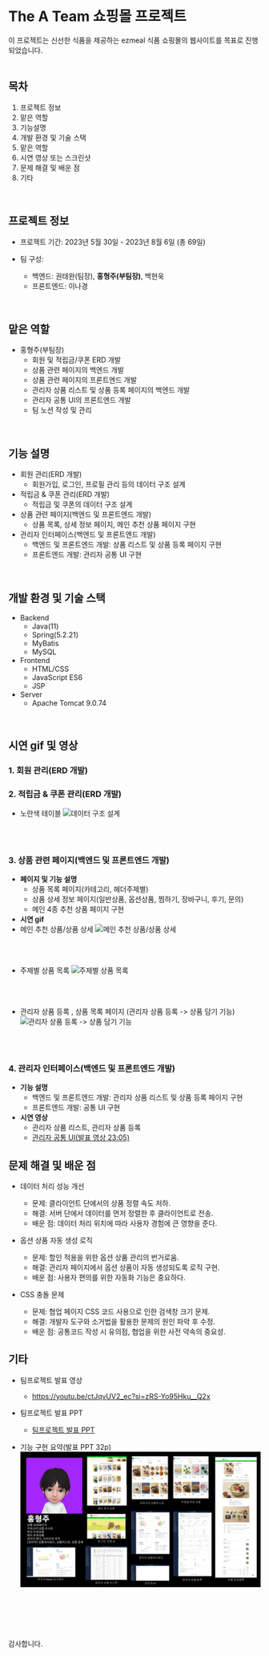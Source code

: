 

# The A Team 쇼핑몰 프로젝트

이 프로젝트는 신선한 식품을 제공하는 ezmeal 식품 쇼핑몰의 웹사이트를 목표로 진행되었습니다.
<br>
<br>

## 목차
1. 프로젝트 정보
2. 맡은 역할
3. 기능설명
4. 개발 환경 및 기술 스택
5. 맡은 역할
6. 시연 영상 또는 스크린샷
7. 문제 해결 및 배운 점
8. 기타
<br>

## 프로젝트 정보
- 프로젝트 기간: 2023년 5월 30일 - 2023년 8월 6일 (총 69일)

- 팀 구성: 
  - 백엔드: 권태완(팀장), **홍형주(부팀장)**, 백현욱
  - 프론트엔드: 이나경
<br>

## 맡은 역할

- 홍형주(부팀장)
  - 회원 및 적립금/쿠폰 ERD 개발
  - 상품 관련 페이지의 백엔드 개발
  - 상품 관련 페이지의 프론트엔드 개발
  - 관리자 상품 리스트 및 상품 등록 페이지의 백엔드 개발
  - 관리자 공통 UI의 프론트엔드 개발
  - 팀 노션 작성 및 관리
<br>

## 기능 설명

- 회원 관리(ERD 개발)
  - 회원가입, 로그인, 프로필 관리 등의 데이터 구조 설계
- 적립금 & 쿠폰 관리(ERD 개발)
  - 적립금 및 쿠폰의 데이터 구조 설계
- 상품 관련 페이지(백엔드 및 프론트엔드 개발)
  - 상품 목록, 상세 정보 페이지, 메인 추천 상품 페이지 구현
- 관리자 인터페이스(백엔드 및 프론트엔드 개발)
  - 백엔드 및 프론트엔드 개발: 상품 리스트 및 상품 등록 페이지 구현
  - 프론트엔드 개발: 관리자 공통 UI 구현
<br>


## 개발 환경 및 기술 스택
- Backend
  - Java(11)
  - Spring(5.2.21)
  - MyBatis
  - MySQL
- Frontend
  - HTML/CSS
  - JavaScript ES6
  - JSP
- Server
  - Apache Tomcat 9.0.74
<br>



## 시연 gif 및 영상

### 1. 회원 관리(ERD 개발)
### 2. 적립금 & 쿠폰 관리(ERD 개발)
 - 노란색 테이블
![데이터 구조 설계](readme_src/ezmeal_ERD.png)
<br>
<br>

### 3. 상품 관련 페이지(백엔드 및 프론트엔드 개발)
- **페이지 및 기능 설명**
  - 상품 목록 페이지(카테고리, 헤더주제별)
  - 상품 상세 정보 페이지(일반상품, 옵션상품, 찜하기, 장바구니, 후기, 문의)
  - 메인 4종 추천 상품 페이지 구현
- **시연 gif**
- 메인 추천 상품/상품 상세
![메인 추천 상품/상품 상세](readme_src/MainRecommendedProductAndDetails.gif)
<br>
<br>

- 주제별 상품 목록
![주제별 상품 목록](readme_src/ListOfProductsBySubject.gif)
<br>
<br>

- 관리자 상품 등록 , 상품 목록 페이지 (관리자 상품 등록 -> 상품 담기 기능)
![관리자 상품 등록 -> 상품 담기 기능](readme_src/ManagerProductRegistration.gif)
<br>
<br>


### 4. 관리자 인터페이스(백엔드 및 프론트엔드 개발)
- **기능 설명**
  - 백엔드 및 프론트엔드 개발: 관리자 상품 리스트 및 상품 등록 페이지 구현
  - 프론트엔드 개발: 공통 UI 구현
- **시연 영상**
  - 관리자 상품 리스트, 관리자 상품 등록
  - [관리자 공통 UI(발표 영상 23:05)](https://youtu.be/ctJqvUV2_ec?si=aj0nRMensnjVfTmd&t=1389)

## 문제 해결 및 배운 점

- 데이터 처리 성능 개선
  - 문제: 클라이언트 단에서의 상품 정렬 속도 저하.
  - 해결: 서버 단에서 데이터를 먼저 정렬한 후 클라이언트로 전송.
  - 배운 점: 데이터 처리 위치에 따라 사용자 경험에 큰 영향을 준다.

- 옵션 상품 자동 생성 로직
  - 문제: 할인 적용을 위한 옵션 상품 관리의 번거로움.
  - 해결: 관리자 페이지에서 옵션 상품이 자동 생성되도록 로직 구현.
  - 배운 점: 사용자 편의를 위한 자동화 기능은 중요하다.

- CSS 충돌 문제
  - 문제: 협업 페이지 CSS 코드 사용으로 인한 검색창 크기 문제.
  - 해결: 개발자 도구와 소거법을 활용한 문제의 원인 파악 후 수정.
  - 배운 점: 공통코드 작성 시 유의점, 협업을 위한 사전 약속의 중요성.

## 기타
- 팀프로젝트 발표 영상
  - https://youtu.be/ctJqvUV2_ec?si=zRS-Yo95Hku__Q2x
  
- 팀프로젝트 발표 PPT
  - [팀프로젝트 발표 PPT](readme_src/ezmeaPPT.pdf)

- 기능 구현 요약(발표 PPT 32p)
  ![기능 구현 요약(발표 PPT 32p)](readme_src/ezmeaPPT_32.png)
    
<br>
<br>
<br>
<br>
<br>
감사합니다.
<br>
<br>
